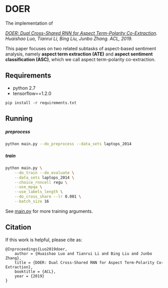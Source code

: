 # DOER

The implementation of 

*[DOER: Dual Cross-Shared RNN for Aspect Term-Polarity Co-Extraction](https://www.aclweb.org/anthology/P19-1056). 
Huaishao Luo, Tianrui Li, Bing Liu, Junbo Zhang. ACL, 2019.*

This paper focuses on two related subtasks of aspect-based sentiment analysis, namely **aspect term extraction (ATE)** 
and **aspect sentiment classification (ASC)**, which we call aspect term-polarity co-extraction.

## Requirements

* python 2.7
* tensorflow==1.2.0

```
pip install -r requirements.txt
```

## Running

##### preprocess

```sh
python main.py --do_preprocess --data_sets laptops_2014
```

##### train

```sh
python main.py \
    --do_train --do_evaluate \
    --data_sets laptops_2014 \
    --choice_rnncell regu \
    --use_mpqa \
    --use_labels_length \
    --do_cross_share --lr 0.001 \
    --batch_size 16
```

See [main.py](./main.py) for more training arguments.

## Citation

If this work is helpful, please cite as:

```
@Inproceedings{Luo2019doer,
    author = {Huaishao Luo and Tianrui Li and Bing Liu and Junbo Zhang},
    title = {DOER: Dual Cross-Shared RNN for Aspect Term-Polarity Co-Extraction},
    booktitle = {ACL},
    year = {2019}
}
```
